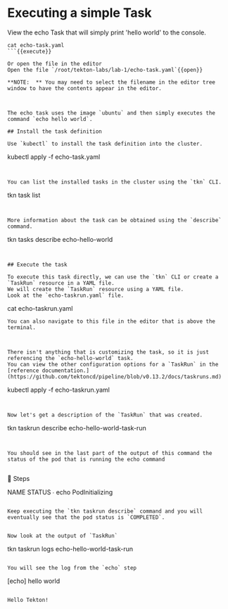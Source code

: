 # Executing a simple Task

View the echo Task that will simply print 'hello world' to the console.

```
cat echo-task.yaml
```{{execute}}

Or open the file in the editor
Open the file `/root/tekton-labs/lab-1/echo-task.yaml`{{open}}

**NOTE:  ** You may need to select the filename in the editor tree window to have the contents appear in the editor.



The echo task uses the image `ubuntu` and then simply executes the command `echo hello world`.

## Install the task definition

Use `kubectl` to install the task definition into the cluster.

```
kubectl apply -f echo-task.yaml
```{{execute}}


You can list the installed tasks in the cluster using the `tkn` CLI.
```
tkn task list
```{{execute}}


More information about the task can be obtained using the `describe` command.
```
tkn tasks describe echo-hello-world
```{{execute}}


## Execute the task

To execute this task directly, we can use the `tkn` CLI or create a `TaskRun` resource in a YAML file.
We will create the `TaskRun` resource using a YAML file.
Look at the `echo-taskrun.yaml` file.

```
cat echo-taskrun.yaml
```{{execute}}
You can also navigate to this file in the editor that is above the terminal.



There isn't anything that is customizing the task, so it is just referencing the `echo-hello-world` task.
You can view the other configuration options for a `TaskRun` in the [reference documentation.](https://github.com/tektoncd/pipeline/blob/v0.13.2/docs/taskruns.md)

```
kubectl apply -f echo-taskrun.yaml
```{{execute}}


Now let's get a description of the `TaskRun` that was created.

```
tkn taskrun describe echo-hello-world-task-run
```{{execute}}


You should see in the last part of the output of this command the status of the pod that is running the echo command


```
🦶 Steps

 NAME     STATUS
 ∙ echo   PodInitializing
 ```

Keep executing the `tkn taskrun describe` command and you will eventually see that the pod status is `COMPLETED`.


Now look at the output of `TaskRun`

```
tkn taskrun logs echo-hello-world-task-run
```{{execute}}

You will see the log from the `echo` step

```
[echo] hello world
```

Hello Tekton! 


